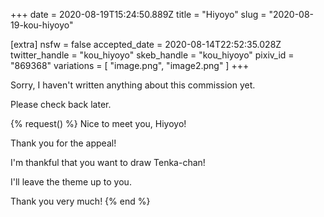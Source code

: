 +++
date = 2020-08-19T15:24:50.889Z
title = "Hiyoyo"
slug = "2020-08-19-kou-hiyoyo"

[extra]
nsfw = false
accepted_date = 2020-08-14T22:52:35.028Z
twitter_handle = "kou_hiyoyo"
skeb_handle = "kou_hiyoyo"
pixiv_id = "869368"
variations = [
  "image.png",
  "image2.png"
]
+++

Sorry, I haven't written anything about this commission yet.

Please check back later.

{% request() %}
Nice to meet you, Hiyoyo!

Thank you for the appeal!

I'm thankful that you want to draw Tenka-chan!

I'll leave the theme up to you.

Thank you very much!
{% end %}